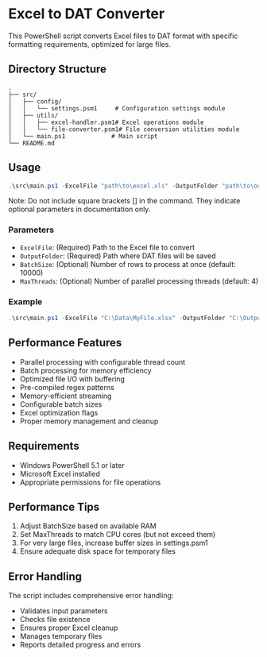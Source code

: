 # Excel to DAT Converter

This PowerShell script converts Excel files to DAT format with specific formatting requirements, optimized for large files.

## Directory Structure

```
.
├── src/
│   ├── config/
│   │   └── settings.psm1     # Configuration settings module
│   ├── utils/
│   │   ├── excel-handler.psm1# Excel operations module
│   │   └── file-converter.psm1# File conversion utilities module
│   └── main.ps1             # Main script
└── README.md
```

## Usage

```powershell
.\src\main.ps1 -ExcelFile "path\to\excel.xls" -OutputFolder "path\to\output\folder" -BatchSize 10000 -MaxThreads 4
```

Note: Do not include square brackets [] in the command. They indicate optional parameters in documentation only.

### Parameters

- `ExcelFile`: (Required) Path to the Excel file to convert
- `OutputFolder`: (Required) Path where DAT files will be saved
- `BatchSize`: (Optional) Number of rows to process at once (default: 10000)
- `MaxThreads`: (Optional) Number of parallel processing threads (default: 4)

### Example

```powershell
.\src\main.ps1 -ExcelFile "C:\Data\MyFile.xlsx" -OutputFolder "C:\Output" -BatchSize 20000 -MaxThreads 8
```

## Performance Features

- Parallel processing with configurable thread count
- Batch processing for memory efficiency
- Optimized file I/O with buffering
- Pre-compiled regex patterns
- Memory-efficient streaming
- Configurable batch sizes
- Excel optimization flags
- Proper memory management and cleanup

## Requirements

- Windows PowerShell 5.1 or later
- Microsoft Excel installed
- Appropriate permissions for file operations

## Performance Tips

1. Adjust BatchSize based on available RAM
2. Set MaxThreads to match CPU cores (but not exceed them)
3. For very large files, increase buffer sizes in settings.psm1
4. Ensure adequate disk space for temporary files

## Error Handling

The script includes comprehensive error handling:
- Validates input parameters
- Checks file existence
- Ensures proper Excel cleanup
- Manages temporary files
- Reports detailed progress and errors